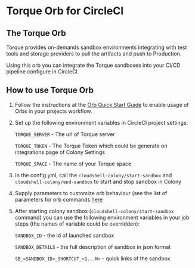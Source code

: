 # Torque Orb for CircleCI

## The Torque Orb

Torque provides on-demands sandbox environments integrating with test tools and storage providers to pull
the artifacts and push to Production.

Using this orb you can integrate the Torque sandboxes into your CI/CD pipeline configure in CircleCI

## How to use Torque Orb

1. Follow the instructions at the [Orb Quick Start Guide](https://circleci.com/orbs/registry/orb/quali/cloudshell-colony#quick-start) to enable usage of Orbs in your projects workflow.
2. Set up the following environment variables in CircleCI project settings:

    `TORQUE_SERVER` - The url of Torque server
    
    `TORQUE_TOKEN` - The Torque Token which could be generate on integrations page of Colony Settings

    `TORQUE_SPACE` - The name of your Torque space
 
3. In the config.yml, call the `cloudshell-colony/start-sandbox` and `cloudshell-colony/end-sandbox` to start and stop 
sandbox in Colony
4. Supply parameters to customize orb behaviour (see the list of parameters for orb commands [here](https://circleci.com/orbs/registry/orb/quali/cloudshell-colony#commands) 
5. After starting colony sandbox (`cloudshell-colony/start-sandbox` command) you can use the following environment
variables in your job steps (the names of variable could be overridden):

    `SANDBOX_ID` - the id of launched sandbox
    
    `SANDBOX_DETAILS` - the full description of sandbox in json format
    
    `SB_<SANDBOX_ID>_SHORTCUT_<1...N>` - quick links of the sandbox
